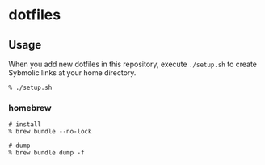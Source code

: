# dotfiles
## Usage
When you add new dotfiles in this repository, execute `./setup.sh` to create Sybmolic links at your home directory.
```
% ./setup.sh
```

### homebrew
```
# install
% brew bundle --no-lock

# dump
% brew bundle dump -f
```

